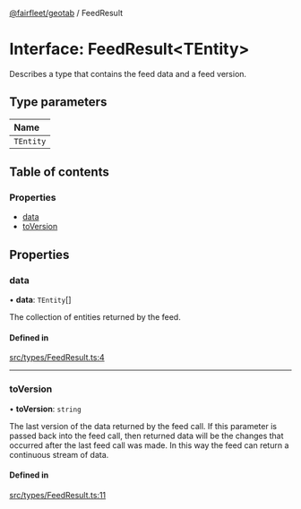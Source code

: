 [@fairfleet/geotab](../README.md) / FeedResult

# Interface: FeedResult<TEntity\>

Describes a type that contains the feed data and a feed version.

## Type parameters

| Name |
| :------ |
| `TEntity` |

## Table of contents

### Properties

- [data](FeedResult.md#data)
- [toVersion](FeedResult.md#toversion)

## Properties

### data

• **data**: `TEntity`[]

The collection of entities returned by the feed.

#### Defined in

[src/types/FeedResult.ts:4](https://github.com/fairfleet/geotab/blob/b682f10/src/types/FeedResult.ts#L4)

___

### toVersion

• **toVersion**: `string`

The last version of the data returned by the feed call. If this parameter is passed
back into the feed call, then returned data will be the changes that occurred after
the last feed call was made. In this way the feed can return a continuous stream of
data.

#### Defined in

[src/types/FeedResult.ts:11](https://github.com/fairfleet/geotab/blob/b682f10/src/types/FeedResult.ts#L11)
